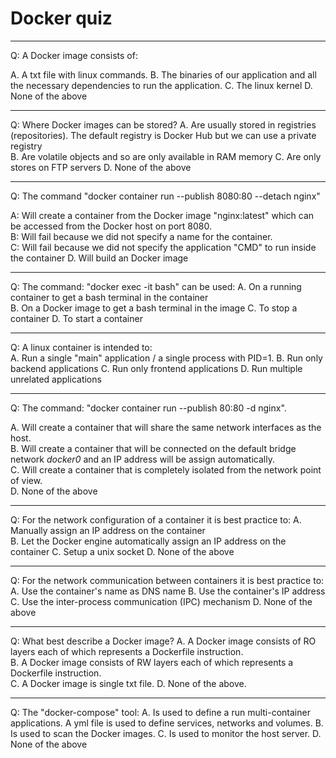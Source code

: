 # Docker quiz

---

Q: A Docker image consists of:   

A. A txt file with linux commands.
B. The binaries of our application and all the necessary dependencies to run the application.
C. The linux kernel
D. None of the above

---

Q: Where Docker images can be stored? 
A. Are usually stored in registries (repositories). The default registry is Docker Hub but we can use a private registry  
B. Are volatile objects and so are only available in RAM memory 
C. Are only stores on FTP servers 
D. None of the above
 

---

Q: The command  "docker container run --publish 8080:80 --detach nginx"

A: Will create a container from the Docker image "nginx:latest" which can be accessed from the Docker host on port 8080.  
B: Will fail because we did not specify a name for the container.  
C: Will fail because we did not specify the application "CMD" to run inside the container
D. Will build an Docker image

---

Q: The command: "docker exec -it <container-name> bash" can be used: 
A. On a running container to get a bash terminal in the container  
B. On a Docker image to get a bash terminal in the image
C. To stop a container
D. To start a container 

---

Q: A linux container is intended to:   
A. Run a single "main" application / a single process with PID=1.
B. Run only backend applications 
C. Run only frontend applications 
D. Run multiple unrelated applications 

---

Q: The command: "docker container run --publish 80:80 -d nginx".

A. Will create a container that will share the same network interfaces as the host.  
B. Will create a container that will be connected on the default bridge network *docker0* and an IP address will be assign automatically.  
C. Will create a container that is completely isolated from the network point of view.  
D. None of the above

---

Q: For the network configuration of a container it is best practice to: 
A. Manually assign an IP address on the container    
B. Let the Docker engine automatically assign an IP address on the container
C. Setup a unix socket 
D. None of the above

---

Q: For the network communication between containers it is best practice to: 
A. Use the container's name as DNS name
B. Use the container's IP address
C. Use the inter-process communication (IPC) mechanism 
D. None of the above

---

Q: What best describe a Docker image?
A. A Docker image consists of RO layers each of which represents a Dockerfile instruction.  
B. A Docker image consists of RW layers each of which represents a Dockerfile instruction.  
C. A Docker image is single txt file. 
D. None of the above.
 

---

Q: The "docker-compose" tool: 
A. Is used to define a run multi-container applications. A yml file is used to define services, networks and volumes.
B. Is used to scan the Docker images.
C. Is used to monitor the host server.
D. None of the above
 

